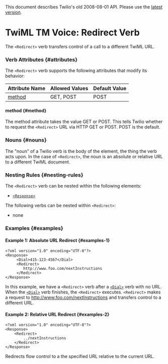 <div id="version-info" class="alert">
    This document describes Twilio's old 2008-08-01 API. Please use the 
    <a href="/docs/api/twiml">latest version</a>.
</div>

# TwiML <span class="docs-tm">TM</span> Voice: Redirect Verb

The `<Redirect>` verb transfers control of a call to a different TwiML URL.

### Verb Attributes {#attributes}

The `<Redirect>` verb supports the following attributes that modify its behavior:

Attribute Name	|Allowed Values	|Default Value
:-------------	|:-------------	|:------------
[method](#method) 	|	GET, POST	|	POST

#### method {#method}

The method attribute takes the value GET or POST. This tells Twilio 
whether to request the `<Redirect>` URL via HTTP GET or POST. POST is the default.

### Nouns {#nouns}

The "noun" of a Twilio verb is the body of the element, the thing the verb
acts upon. In the case of `<Redirect>`, the noun is an absolute or
relative URL to a different TwiML document.

### Nesting Rules {#nesting-rules}

The `<Redirect>` verb can be nested within the following elements:

* [`<Response>`](response)

The following verbs can be nested within `<Redirect>`:

* none

### Examples {#examples}

#### Example 1: Absolute URL Redirect {#examples-1}

~~~
<?xml version="1.0" encoding="UTF-8"?>
<Response>
     <Dial>415-123-4567</Dial>
     <Redirect>
     	http://www.foo.com/nextInstructions
     </Redirect>
</Response>
~~~

In this example, we have a `<Redirect>` verb after a [`<Dial>`][dial]
verb with no URL.  When the [`<Dial>`][dial] verb finishes, the
`<Redirect>` executes.  `<Redirect>` makes a request to http://www.foo.com/nextInstructions and
transfers control to a different URL. 

#### Example 2: Relative URL Redirect  {#examples-2}
~~~ 
<?xml version="1.0" encoding="UTF-8"?> 
<Response> 
    <Redirect> 
        ../nextInstructions 
    </Redirect> 
</Response> 
~~~ 
Redirects flow control to a the specified URL relative to the current URL.

[dial]: dial
